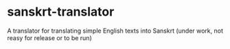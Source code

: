 # sanskrt-translator
A translator for translating simple English texts into Sanskrt
(under work, not reasy for release or to be run)
